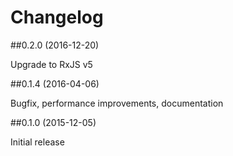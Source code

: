 # Changelog

##0.2.0  (2016-12-20)

Upgrade to RxJS v5

##0.1.4  (2016-04-06)

Bugfix, performance improvements, documentation

##0.1.0  (2015-12-05)

Initial release
